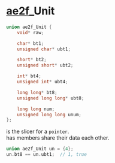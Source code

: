 # <a href="../Dice.md#Unit">ae2f</a>_Unit
```c
union ae2f_Unit {
	void* raw;

	char* bt1;
	unsigned char* ubt1;

	short* bt2;
	unsigned short* ubt2;

	int* bt4;
	unsigned int* ubt4;

	long long* bt8;
	unsigned long long* ubt8;

	long long num;
	unsigned long long unum;
};
```
is the slicer for a `pointer`.  
has members share their data each other.
```c
union ae2f_Unit un = {4};
un.bt8 == un.ubt1;	// 1, true
```
